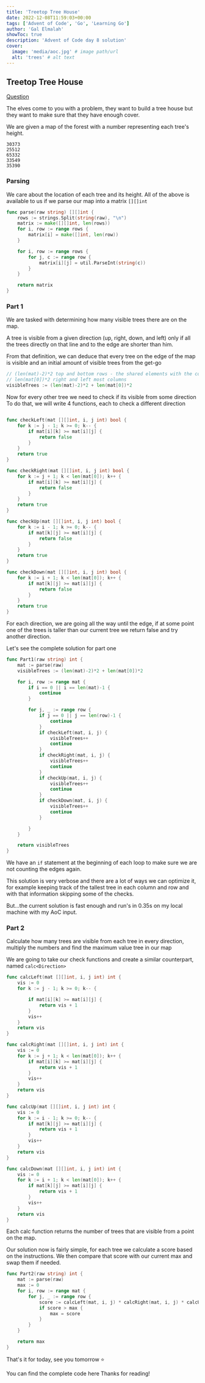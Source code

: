 ```yaml
---
title: 'Treetop Tree House'
date: 2022-12-08T11:59:03+00:00
tags: ['Advent of Code', 'Go', 'Learning Go']
author: 'Gal Elmalah'
showToc: true
description: 'Advent of Code day 8 solution'
cover:
  image: 'media/aoc.jpg' # image path/url
  alt: 'trees' # alt text
---
```


## Treetop Tree House

[Question](https://adventofcode.com/2022/day/8)

The elves come to you with a problem, they want to build a tree house but they want to make sure that they have enough cover.

We are given a map of the forest with a number representing each tree's height.

```
30373
25512
65332
33549
35390
```

### Parsing

We care about the location of each tree and its height.
All of the above is available to us if we parse our map into a matrix `[][]int`

```go
func parse(raw string) [][]int {
	rows := strings.Split(string(raw), "\n")
	matrix := make([][]int, len(rows))
	for i, row := range rows {
		matrix[i] = make([]int, len(row))
	}

	for i, row := range rows {
		for j, c := range row {
			matrix[i][j] = util.ParseInt(string(c))
		}
	}

	return matrix
}
```

### Part 1

We are tasked with determining how many visible trees there are on the map.

A tree is visible from a given direction (up, right, down, and left) only if all the trees directly on that line and to the edge are shorter than him.

From that definition, we can deduce that every tree on the edge of the map is visible and an initial amount of visible trees from the get-go

```go
// (len(mat)-2)*2 top and bottom rows - the shared elements with the columns
// len(mat[0])*2 right and left most columns
visibleTrees := (len(mat)-2)*2 + len(mat[0])*2
```

Now for every other tree we need to check if its visible from some direction
To do that, we will write 4 functions, each to check a different direction

```go

func checkLeft(mat [][]int, i, j int) bool {
	for k := j - 1; k >= 0; k-- {
		if mat[i][k] >= mat[i][j] {
			return false
		}
	}
	return true
}

func checkRight(mat [][]int, i, j int) bool {
	for k := j + 1; k < len(mat[0]); k++ {
		if mat[i][k] >= mat[i][j] {
			return false
		}
	}
	return true
}

func checkUp(mat [][]int, i, j int) bool {
	for k := i - 1; k >= 0; k-- {
		if mat[k][j] >= mat[i][j] {
			return false
		}
	}
	return true
}

func checkDown(mat [][]int, i, j int) bool {
	for k := i + 1; k < len(mat[0]); k++ {
		if mat[k][j] >= mat[i][j] {
			return false
		}
	}
	return true
}

```

For each direction, we are going all the way until the edge, if at some point one of the trees is taller than our current tree we return false and try another direction.

Let's see the complete solution for part one

```go
func Part1(raw string) int {
	mat := parse(raw)
	visibleTrees := (len(mat)-2)*2 + len(mat[0])*2

	for i, row := range mat {
		if i == 0 || i == len(mat)-1 {
			continue
		}

		for j, _ := range row {
			if j == 0 || j == len(row)-1 {
				continue
			}
			if checkLeft(mat, i, j) {
				visibleTrees++
				continue
			}
			if checkRight(mat, i, j) {
				visibleTrees++
				continue
			}
			if checkUp(mat, i, j) {
				visibleTrees++
				continue
			}
			if checkDown(mat, i, j) {
				visibleTrees++
				continue
			}

		}
	}

	return visibleTrees
}

```

We have an `if` statement at the beginning of each loop to make sure we are not counting the edges again.

This solution is very verbose and there are a lot of ways we can optimize it, for example keeping track of the tallest tree in each column and row and with that information skipping some of the checks.

But...the current solution is fast enough and run's in 0.35s on my local machine with my AoC input.

### Part 2

Calculate how many trees are visible from each tree in every direction, multiply the numbers and find the maximum value tree in our map

We are going to take our check functions and create a similar counterpart, named `calc<Direction>`

```go
func calcLeft(mat [][]int, i, j int) int {
	vis := 0
	for k := j - 1; k >= 0; k-- {

		if mat[i][k] >= mat[i][j] {
			return vis + 1
		}
		vis++
	}
	return vis
}

func calcRight(mat [][]int, i, j int) int {
	vis := 0
	for k := j + 1; k < len(mat[0]); k++ {
		if mat[i][k] >= mat[i][j] {
			return vis + 1
		}
		vis++
	}
	return vis
}

func calcUp(mat [][]int, i, j int) int {
	vis := 0
	for k := i - 1; k >= 0; k-- {
		if mat[k][j] >= mat[i][j] {
			return vis + 1
		}
		vis++
	}
	return vis
}

func calcDown(mat [][]int, i, j int) int {
	vis := 0
	for k := i + 1; k < len(mat[0]); k++ {
		if mat[k][j] >= mat[i][j] {
			return vis + 1
		}
		vis++
	}
	return vis
}

```

Each calc function returns the number of trees that are visible from a point on the map.

Our solution now is fairly simple, for each tree we calculate a score based on the instructions.
We then compare that score with our current max and swap them if needed.

```go
func Part2(raw string) int {
	mat := parse(raw)
	max := 0
	for i, row := range mat {
		for j, _ := range row {
			score := calcLeft(mat, i, j) * calcRight(mat, i, j) * calcUp(mat, i, j) * calcDown(mat, i, j)
			if score > max {
				max = score
			}
		}
	}

	return max
}

```

That's it for today, see you tomorrow ⭐️

You can find the complete code here
Thanks for reading!
